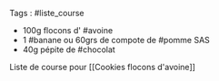 Tags : #liste_course

- 100g flocons d' #avoine
- 1 #banane ou 60grs de compote de #pomme SAS
- 40g pépite de #chocolat

Liste de course pour [[Cookies flocons d'avoine]]
